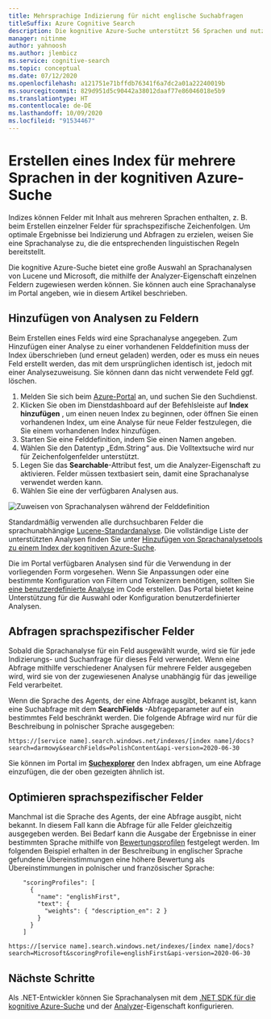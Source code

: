 ```yaml
---
title: Mehrsprachige Indizierung für nicht englische Suchabfragen
titleSuffix: Azure Cognitive Search
description: Die kognitive Azure-Suche unterstützt 56 Sprachen und nutzt Sprachanalysen mit Lucene- und Natural Language Processing-Technologie von Microsoft.
manager: nitinme
author: yahnoosh
ms.author: jlembicz
ms.service: cognitive-search
ms.topic: conceptual
ms.date: 07/12/2020
ms.openlocfilehash: a121751e71bffdb76341f6a7dc2a01a22240019b
ms.sourcegitcommit: 829d951d5c90442a38012daaf77e86046018e5b9
ms.translationtype: HT
ms.contentlocale: de-DE
ms.lasthandoff: 10/09/2020
ms.locfileid: "91534467"
---
```

# <a name="how-to-create-an-index-for-multiple-languages-in-azure-cognitive-search"></a>Erstellen eines Index für mehrere Sprachen in der kognitiven Azure-Suche

Indizes können Felder mit Inhalt aus mehreren Sprachen enthalten, z. B. beim Erstellen einzelner Felder für sprachspezifische Zeichenfolgen. Um optimale Ergebnisse bei Indizierung und Abfragen zu erzielen, weisen Sie eine Sprachanalyse zu, die die entsprechenden linguistischen Regeln bereitstellt. 

Die kognitive Azure-Suche bietet eine große Auswahl an Sprachanalysen von Lucene und Microsoft, die mithilfe der Analyzer-Eigenschaft einzelnen Feldern zugewiesen werden können. Sie können auch eine Sprachanalyse im Portal angeben, wie in diesem Artikel beschrieben.

## <a name="add-analyzers-to-fields"></a>Hinzufügen von Analysen zu Feldern

Beim Erstellen eines Felds wird eine Sprachanalyse angegeben. Zum Hinzufügen einer Analyse zu einer vorhandenen Felddefinition muss der Index überschrieben (und erneut geladen) werden, oder es muss ein neues Feld erstellt werden, das mit dem ursprünglichen identisch ist, jedoch mit einer Analysezuweisung. Sie können dann das nicht verwendete Feld ggf. löschen.

1. Melden Sie sich beim [Azure-Portal](https://portal.azure.com) an, und suchen Sie den Suchdienst.
1. Klicken Sie oben im Dienstdashboard auf der Befehlsleiste auf **Index hinzufügen** , um einen neuen Index zu beginnen, oder öffnen Sie einen vorhandenen Index, um eine Analyse für neue Felder festzulegen, die Sie einem vorhandenen Index hinzufügen.
1. Starten Sie eine Felddefinition, indem Sie einen Namen angeben.
1. Wählen Sie den Datentyp „Edm.String“ aus. Die Volltextsuche wird nur für Zeichenfolgenfelder unterstützt.
1. Legen Sie das **Searchable**-Attribut fest, um die Analyzer-Eigenschaft zu aktivieren. Felder müssen textbasiert sein, damit eine Sprachanalyse verwendet werden kann.
1. Wählen Sie eine der verfügbaren Analysen aus. 

![Zuweisen von Sprachanalysen während der Felddefinition](media/search-language-support/select-analyzer.png "Zuweisen von Sprachanalysen während der Felddefinition")

Standardmäßig verwenden alle durchsuchbaren Felder die sprachunabhängige [Lucene-Standardanalyse](https://lucene.apache.org/core/6_6_1/core/org/apache/lucene/analysis/standard/StandardAnalyzer.html). Die vollständige Liste der unterstützten Analysen finden Sie unter [Hinzufügen von Sprachanalysetools zu einem Index der kognitiven Azure-Suche](index-add-language-analyzers.md).

Die im Portal verfügbaren Analysen sind für die Verwendung in der vorliegenden Form vorgesehen. Wenn Sie Anpassungen oder eine bestimmte Konfiguration von Filtern und Tokenizern benötigen, sollten Sie [eine benutzerdefinierte Analyse](index-add-custom-analyzers.md) im Code erstellen. Das Portal bietet keine Unterstützung für die Auswahl oder Konfiguration benutzerdefinierter Analysen.

## <a name="query-language-specific-fields"></a>Abfragen sprachspezifischer Felder

Sobald die Sprachanalyse für ein Feld ausgewählt wurde, wird sie für jede Indizierungs- und Suchanfrage für dieses Feld verwendet. Wenn eine Abfrage mithilfe verschiedener Analysen für mehrere Felder ausgegeben wird, wird sie von der zugewiesenen Analyse unabhängig für das jeweilige Feld verarbeitet.

Wenn die Sprache des Agents, der eine Abfrage ausgibt, bekannt ist, kann eine Suchabfrage mit dem **SearchFields** -Abfrageparameter auf ein bestimmtes Feld beschränkt werden. Die folgende Abfrage wird nur für die Beschreibung in polnischer Sprache ausgegeben:

`https://[service name].search.windows.net/indexes/[index name]/docs?search=darmowy&searchFields=PolishContent&api-version=2020-06-30`

Sie können im Portal im [**Suchexplorer**](search-explorer.md) den Index abfragen, um eine Abfrage einzufügen, die der oben gezeigten ähnlich ist.

## <a name="boost-language-specific-fields"></a>Optimieren sprachspezifischer Felder

Manchmal ist die Sprache des Agents, der eine Abfrage ausgibt, nicht bekannt. In diesem Fall kann die Abfrage für alle Felder gleichzeitig ausgegeben werden. Bei Bedarf kann die Ausgabe der Ergebnisse in einer bestimmten Sprache mithilfe von [Bewertungsprofilen](index-add-scoring-profiles.md) festgelegt werden. Im folgenden Beispiel erhalten in der Beschreibung in englischer Sprache gefundene Übereinstimmungen eine höhere Bewertung als Übereinstimmungen in polnischer und französischer Sprache:

```http
    "scoringProfiles": [
      {
        "name": "englishFirst",
        "text": {
          "weights": { "description_en": 2 }
        }
      }
    ]
```

`https://[service name].search.windows.net/indexes/[index name]/docs?search=Microsoft&scoringProfile=englishFirst&api-version=2020-06-30`

## <a name="next-steps"></a>Nächste Schritte

Als .NET-Entwickler können Sie Sprachanalysen mit dem [.NET SDK für die kognitive Azure-Suche](https://www.nuget.org/packages/Microsoft.Azure.Search) und der [Analyzer](/dotnet/api/microsoft.azure.search.models.analyzer)-Eigenschaft konfigurieren.